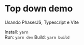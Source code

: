# Top down demo
Usando PhaserJS, Typescript e Vite

Install: ``yarn``  
Run: ``yarn dev``
Build: ``yarn build``